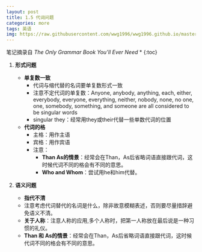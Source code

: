```yaml
---
layout: post
title: 1.5 代词问题
categories: more
tags: 英语
img: https://raw.githubusercontent.com/wwg1996/wwg1996.github.io/master/images/English.jpg
---
```


笔记摘录自 *The Only Grammar Book You’ll Ever Need*
* 
{:toc}
1. **形式问题**
   * **单复数一致**
     * 代词与缩代替的名词要单复数形式一致 
     * 注意不定代词的单复数：Anyone, anybody, anything, each, either, everybody, everyone, everything, neither, nobody, none, no one, one, somebody, something, and someone are all considered to be singular words
     * singular   they：经常用they或their代替一些单数代词的位置
   * **代词的格**
     * 主格：用作主语
     * 宾格：用作宾语
     * 注意：
       * **Than As的情景**：经常会在Than，As后省略词语直接跟代词，这时候代词不同的格会有不同的意思。
       * **Who and Whom**：尝试用he和him代替。

2. **语义问题**
   * **指代不清**
   * 注意考虑代词替代的名词是什么，除非故意模糊表述，否则要尽量措辞避免语义不清。
   * **关于人称**：注意人称的应用,多个人称时，把第一人称放在最后说是一种习惯的礼仪。
   * **Than 和 As的情景**：经常会在Than，As后省略词语直接跟代词，这时候代词不同的格会有不同的意思。
